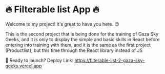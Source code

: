 # 🔥 Filterable list App 🔥
Welcome to my project! It's great to have you here. 😉

This is the second project that is being done for the training of Gaza Sky Geeks, and it is only to display the simple and basic skills in React before entering into training with them, and it is the same as the first project (Productlist), but this time through the React library instead of JS

🚀 Ready to launch? Deploy Link: https://filterable-list-2-gaza-sky-geeks.vercel.app
